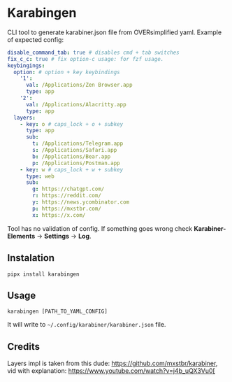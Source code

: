 # Karabingen

CLI tool to generate karabiner.json file from OVERsimplified yaml. Example of expected config:

```yaml
disable_command_tab: true # disables cmd + tab switches
fix_c_c: true # fix option-c usage: for fzf usage.
keybingings:
  option: # option + key keybindings
    '1':
      val: /Applications/Zen Browser.app
      type: app
    '2':
      val: /Applications/Alacritty.app
      type: app
  layers:
    - key: o # caps_lock + o + subkey
      type: app
      sub:
        t: /Applications/Telegram.app
        s: /Applications/Safari.app
        b: /Applications/Bear.app
        p: /Applications/Postman.app
    - key: w # caps_lock + w + subkey
      type: web
      sub:
        g: https://chatgpt.com/
        r: https://reddit.com/
        y: https://news.ycombinator.com
        p: https://mxstbr.com/
        x: https://x.com/
```

Tool has no validation of config. If something goes wrong check **Karabiner-Elements** -> **Settings** ->
**Log**.

## Instalation

```shell
pipx install karabingen
```

## Usage

```shell
karabingen [PATH_TO_YAML_CONFIG]
```

It will write to `~/.config/karabiner/karabiner.json` file.

## Credits

Layers impl is taken from this dude: https://github.com/mxstbr/karabiner, vid with explanation:
https://www.youtube.com/watch?v=j4b_uQX3Vu0[
